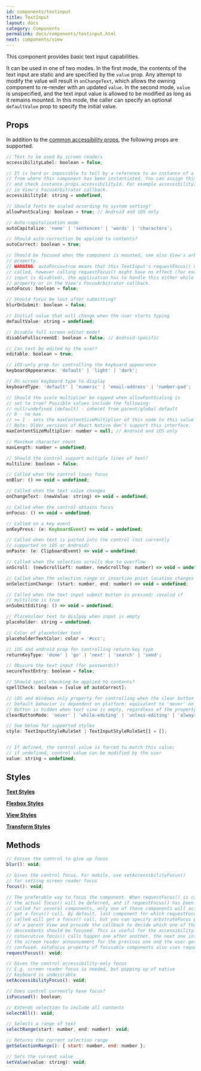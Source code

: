 ```yaml
---
id: components/textinput
title: TextInput
layout: docs
category: Components
permalink: docs/components/textinput.html
next: components/view
---
```


This component provides basic text input capabilities.

It can be used in one of two modes. In the first mode, the contents of the text input are static and are specified by the `value` prop. Any attempt to modify the value will result in `onChangeText`, which allows the owning component to re-render with an updated `value`. In the second mode, `value` is unspecified, and the text input value is allowed to be modified as long as it remains mounted. In this mode, the caller can specify an optional `defaultValue` prop to specify the initial value.

## Props
In addition to the [common accessibility props](/reactxp/docs/accessibility.html), the following props are supported.

``` javascript
// Text to be used by screen readers
accessibilityLabel: boolean = false;

// It is hard or impossible to tell by a reference to an instance of a component
// from where this component has been instantiated. You can assign this property
// and check instance.props.accessibilityId. For example accessibilityId is used
// in View's FocusArbitrator callback.
accessibilityId: string = undefined;

// Should fonts be scaled according to system setting?
allowFontScaling: boolean = true; // Android and iOS only

// Auto-capitalization mode
autoCapitalize: 'none' | 'sentences' | 'words' | 'characters';

// Should auto-correction be applied to contents?
autoCorrect: boolean = true;

// Should be focused when the component is mounted, see also View's arbitrateFocus
// property.
// WARNING: autoFocus=true means that this TextInput's requestFocus() method will be
// called, however calling requestFocus() might have no effect (for example the
// input is disabled), the application has to handle this either while setting this
// property or in the View's FocusArbitrator callback.
autoFocus: boolean = false;

// Should focus be lost after submitting?
blurOnSubmit: boolean = false;

// Initial value that will change when the user starts typing
defaultValue: string = undefined;

// Disable full screen editor mode?
disableFullscreenUI: boolean = false; // Android-specific

// Can text be edited by the user?
editable: boolean = true;

// iOS-only prop for controlling the keyboard appearance
keyboardAppearance: 'default' | 'light' | 'dark';

// On-screen keyboard type to display
keyboardType: 'default' | 'numeric' | 'email-address' | 'number-pad';

// Should the scale multiplier be capped when allowFontScaling is
// set to true? Possible values include the following:
// null/undefined (default) - inheret from parent/global default
// 0 - no max
// >= 1 - sets the maxContentSizeMultiplier of this node to this value
// Note: Older versions of React Native don’t support this interface.
maxContentSizeMultiplier: number = null; // Android and iOS only

// Maximum character count
maxLength: number = undefined;

// Should the control support multiple lines of text?
multiline: boolean = false;

// Called when the control loses focus
onBlur: () => void = undefined;

// Called when the text value changes
onChangeText: (newValue: string) => void = undefined;

// Called when the control obtains focus
onFocus: () => void = undefined;

// Called on a key event
onKeyPress: (e: KeyboardEvent) => void = undefined;

// Called when text is pasted into the control (not currently
// supported on iOS or Android)
onPaste: (e: ClipboardEvent) => void = undefined;

// Called when the selection scrolls due to overflow
onScroll: (newScrollLeft: number, newScrollTop: number) => void = undefined;

// Called when the selection range or insertion point location changes
onSelectionChange: (start: number, end: number) => void = undefined;

// Called when the text input submit button is pressed; invalid if
// multiline is true
onSubmitEditing: () => void = undefined;

// Placeholder text to dislpay when input is empty
placeholder: string = undefined;

// Color of placeholder text
placeholderTextColor: color = '#ccc';

// iOS and android prop for controlling return key type
returnKeyType: 'done' | 'go' | 'next' | 'search' | 'send';

// Obscure the text input (for passwords)?
secureTextEntry: boolean = false;

// Should spell checking be applied to contents?
spellCheck: boolean = [value of autoCorrect];

// iOS and Windows only property for controlling when the clear button should appear on the right side of the text view.
// Default behavior is dependent on platform: equivalent to 'never' on iOS, and 'always' on Windows.
// Button is hidden when text view is empty, regardless of the property value.
clearButtonMode: 'never' | 'while-editing' | 'unless-editing' | 'always'

// See below for supported styles
style: TextInputStyleRuleSet | TextInputStyleRuleSet[] = [];


// If defined, the control value is forced to match this value;
// if undefined, control value can be modified by the user
value: string = undefined;
```

## Styles
[**Text Styles**](/reactxp/docs/styles.html#text-style-attributes)

[**Flexbox Styles**](/reactxp/docs/styles.html#flexbox-style-attributes)

[**View Styles**](/reactxp/docs/styles.html#view-style-attributes)

[**Transform Styles**](/reactxp/docs/styles.html#transform-style-attributes)

## Methods
``` javascript
// Forces the control to give up focus
blur(): void;

// Gives the control focus. For mobile, use setAccessibilityFocus()
// for setting screen reader focus
focus(): void;

// The preferable way to focus the component. When requestFocus() is called,
// the actual focus() will be deferred, and if requestFocus() has been
// called for several components, only one of those components will actually
// get a focus() call. By default, last component for which requestFocus() is
// called will get a focus() call, but you can specify arbitrateFocus property
// of a parent View and provide the callback to decide which one of that View's
// descendants should be focused. This is useful for the accessibility: when
// consecutive focus() calls happen one after another, the next one interrupts
// the screen reader announcement for the previous one and the user gets
// confused. autoFocus property of focusable components also uses requestFocus().
requestFocus(): void;

// Gives the control accessibility-only focus
// E.g. screen reader focus is needed, but popping up of native
// keyboard is undesirable
setAccessibilityFocus(): void;

// Does control currently have focus?
isFocused(): boolean;

// Extends selection to include all contents
selectAll(): void;

// Selects a range of text
selectRange(start: number, end: number): void;

// Returns the current selection range
getSelectionRange(): { start: number, end: number };

// Sets the current value
setValue(value: string): void;
```


